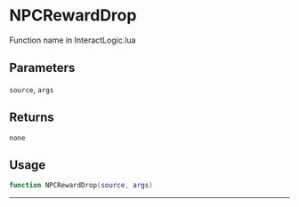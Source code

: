 # NPCRewardDrop
Function name in InteractLogic.lua
## Parameters
`source`, `args`
## Returns
`none`
## Usage
```lua
function NPCRewardDrop(source, args)
```
---
